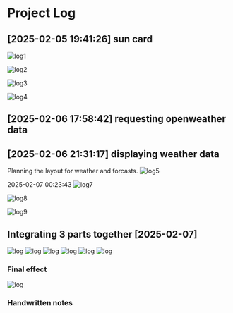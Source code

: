 # Project Log

## [2025-02-05 19:41:26] sun card

![log1](./90-markdown-resources/log1.png)

![log2](./90-markdown-resources/log2.png)

![log3](./90-markdown-resources/log3.png)

![log4](./90-markdown-resources/log4.png)

## [2025-02-06 17:58:42] requesting openweather data

## [2025-02-06 21:31:17] displaying weather data

Planning the layout for weather and forcasts.
![log5](./90-markdown-resources/log5.png)

2025-02-07 00:23:43
![log7](./90-markdown-resources/log7.png)

![log8](./90-markdown-resources/log8.png)

![log9](./90-markdown-resources/log9.png)

## Integrating 3 parts together [2025-02-07]

![log](./90-markdown-resources/log11.png)
![log](./90-markdown-resources/log12.png)
![log](./90-markdown-resources/log13.png)
![log](./90-markdown-resources/log14.png)
![log](./90-markdown-resources/log15.png)
![log](./90-markdown-resources/log16.png)

### Final effect

![log](./90-markdown-resources/log17.png)

### Handwritten notes
